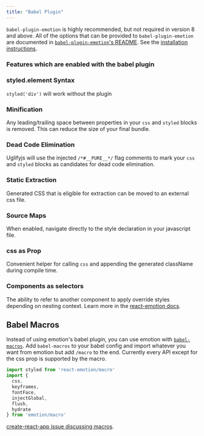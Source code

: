 ```yaml
---
title: "Babel Plugin"
---
```


`babel-plugin-emotion` is highly recommended, but not required in version 8 and
above. All of the options that can be provided to `babel-plugin-emotion` are
documented in
[`babel-plugin-emotion`'s README](https://github.com/emotion-js/emotion/tree/master/packages/babel-plugin-emotion).
See the [installation instructions](./install).

### Features which are enabled with the babel plugin

### styled.element Syntax

`styled('div')` will work without the plugin

### Minification

Any leading/trailing space between properties in your `css` and `styled` blocks
is removed. This can reduce the size of your final bundle.

### Dead Code Elimination

Uglifyjs will use the injected `/*#__PURE__*/` flag comments to mark your `css`
and `styled` blocks as candidates for dead code elimination.

### Static Extraction

Generated CSS that is eligible for extraction can be moved to an external css
file.

### Source Maps

When enabled, navigate directly to the style declaration in your javascript
file.

### css as Prop

Convenient helper for calling `css` and appending the generated className during
compile time.

### Components as selectors

The ability to refer to another component to apply override styles depending on
nesting context. Learn more in the
[react-emotion docs](./styled.md#targeting-another-emotion-component).

## Babel Macros

Instead of using emotion's babel plugin, you can use emotion with
[`babel-macros`](https://github.com/kentcdodds/babel-macros). Add `babel-macros`
to your babel config and import whatever you want from emotion but add `/macro`
to the end. Currently every API except for the css prop is supported by the
macro.

```jsx
import styled from 'react-emotion/macro'
import {
  css,
  keyframes,
  fontFace,
  injectGlobal,
  flush,
  hydrate
} from 'emotion/macro'
```

[create-react-app issue discussing macros](https://github.com/facebookincubator/create-react-app/issues/2730).
